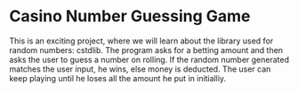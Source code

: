 # Casino Number Guessing Game
This is an exciting project, where we will learn about the library used for random numbers: 
cstdlib. 
The program asks for a betting amount and then asks the user to guess a number on rolling. 
If the random number generated matches the user input, he wins, else money is deducted.
The user can keep playing until he loses all the amount he put in initialliy.
